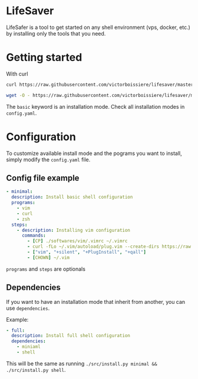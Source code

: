 # LifeSaver

LifeSafer is a tool to get started on any shell environment (vps, docker, etc.)
by installing only the tools that you need.

# Getting started

With curl
```bash
curl https://raw.githubusercontent.com/victorboissiere/lifesaver/master/install.sh -fsSL | bash -s minimal $USER
```

```bash
wget -O - https://raw.githubusercontent.com/victorboissiere/lifesaver/master/install.sh | bash -s minimal $USER
```

The `basic` keyword is an installation mode. Check all installation modes
in `config.yaml`.

# Configuration

To customize available install mode and the pograms you want to install,
simply modify the `config.yaml` file.

## Config file example

```yaml
- minimal:
  description: Install basic shell configuration
  programs:
    - vim
    - curl
    - zsh
  steps:
    - description: Installing vim configuration
      commands:
        - [CP] ./softwares/vim/.vimrc ~/.vimrc
        - curl -fLo ~/.vim/autoload/plug.vim --create-dirs https://raw.githubusercontent.com/junegunn/vim-plug/master/plug.vim
        - ["vim", "+silent", "+PlugInstall", "+qall"]
        - [CHOWN] ~/.vim
```

`programs` and `steps` are optionals

## Dependencies

If you want to have an installation mode that inherit from another, you can
use `dependencies`.

Example:

```yaml
- full:
  description: Install full shell configuration
  dependencies:
    - miniaml
    - shell
```

This will be the same as running `./src/install.py minimal && ./src/install.py shell`.
